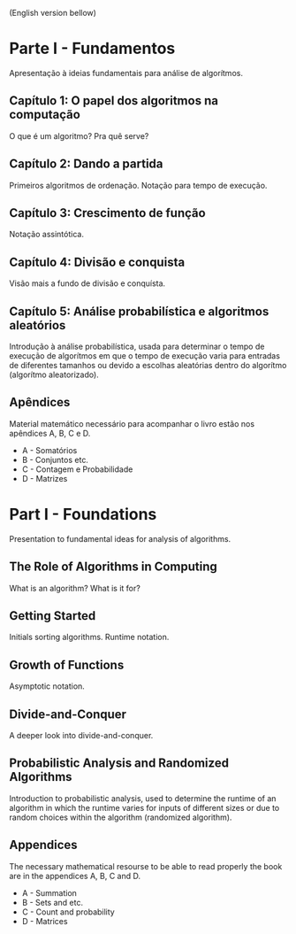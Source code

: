 (English version bellow)

# Parte I - Fundamentos
 Apresentação à ideias fundamentais para análise de algorítmos.

## Capítulo 1: O papel dos algoritmos na computação
 O que é um algoritmo? Pra quê serve?

## Capítulo 2: Dando a partida 
 Primeiros algoritmos de ordenação. Notação para tempo de execução.

## Capítulo 3: Crescimento de função
 Notação assintótica.

## Capítulo 4: Divisão e conquista
 Visão mais a fundo de divisão e conquísta.

## Capítulo 5: Análise probabilística e algoritmos aleatórios
 Introdução à análise probabilística, usada para determinar o tempo de execução de algorítmos em que o tempo de execução varia para entradas de diferentes tamanhos ou devido a escolhas aleatórias dentro do algorítmo (algorítmo aleatorizado). 

## Apêndices
 Material matemático necessário para acompanhar o livro estão nos apêndices A, B, C e D.

 - A - Somatórios
 - B - Conjuntos etc.
 - C - Contagem e Probabilidade
 - D - Matrizes

# Part I - Foundations
 Presentation to fundamental ideas for analysis of algorithms.

## The Role of Algorithms in Computing
 What is an algorithm? What is it for?

## Getting Started
 Initials sorting algorithms. Runtime notation.

## Growth of Functions
 Asymptotic notation.

## Divide-and-Conquer
 A deeper look into divide-and-conquer.
 
## Probabilistic Analysis and Randomized Algorithms
 Introduction to probabilistic analysis, used to determine the runtime of an algorithm in which the runtime varies for inputs of different sizes or due to random choices within the algorithm (randomized algorithm).

## Appendices
 The necessary mathematical resourse to be able to read properly the book are in the appendices A, B, C and D.

 - A - Summation
 - B - Sets and etc.
 - C - Count and probability
 - D - Matrices

